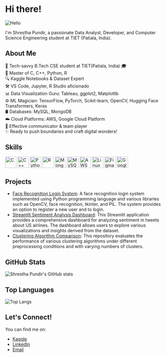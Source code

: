 # Hi there! 

![Hello](https://user-images.githubusercontent.com/18350557/176309783-0785949b-9127-417c-8b55-ab5a4333674e.gif)

I'm Shrestha Pundir, a passionate Data Analyst, Developer, and Computer Science Engineering student at TIET (Patiala, India).

## About Me

🚀 Tech-savvy B.Tech CSE student at TIET(Patiala, India) 🎓  
🌟 Master of C, C++, Python, R   
🔍 Kaggle Notebooks & Dataset Expert  
🛠️ VS Code, Jupyter, R Studio aficionado  
📊 Data Visualization Guru: Tableau, ggplot2, Matplotlib  
⚙️ ML Magician: TensorFlow, PyTorch, Scikit-learn, OpenCV, Hugging Face Transformers, Keras  
🛢️ Databases: MySQL, MongoDB  
☁️ Cloud Platforms: AWS, Google Cloud Platform  
💬 Effective communicator & team player  
✨ Ready to push boundaries and craft digital wonders! 

## Skills

<p align="left">
  <img src="https://raw.githubusercontent.com/danielcranney/readme-generator/main/public/icons/skills/c-colored.svg" width="36" height="36" alt="C" />
  <img src="https://raw.githubusercontent.com/danielcranney/readme-generator/main/public/icons/skills/cplusplus-colored.svg" width="36" height="36" alt="C++" />
  <img src="https://raw.githubusercontent.com/danielcranney/readme-generator/main/public/icons/skills/python-colored.svg" width="36" height="36" alt="Python" />
  <img src="https://raw.githubusercontent.com/danielcranney/readme-generator/main/public/icons/skills/rlang-colored.svg" width="36" height="36" alt="R" />
  <img src="https://raw.githubusercontent.com/danielcranney/readme-generator/main/public/icons/skills/mongodb-colored.svg" width="36" height="36" alt="MongoDB" />
  <img src="https://raw.githubusercontent.com/danielcranney/readme-generator/main/public/icons/skills/mysql-colored.svg" width="36" height="36" alt="MySQL" />
  <img src="https://raw.githubusercontent.com/danielcranney/readme-generator/main/public/icons/skills/aws-colored.svg" width="36" height="36" alt="AWS" />
  <img src="https://raw.githubusercontent.com/danielcranney/readme-generator/main/public/icons/skills/linux-colored.svg" width="36" height="36" alt="Linux" />
  <img src="https://raw.githubusercontent.com/danielcranney/readme-generator/main/public/icons/skills/figma-colored.svg" width="36" height="36" alt="Figma" />
  <img src="https://raw.githubusercontent.com/danielcranney/readme-generator/main/public/icons/skills/googlecloud-colored.svg" width="36" height="36" alt="Google Cloud" />
</p>

## Projects

- [Face Recognition Login System](https://github.com/NEMERO21/Face-Recognition-Login-System): A face recognition login system implemented using Python programming language and various libraries such as OpenCV, face recognition, tkinter, and PIL. The system provides an option to register a new user and to login.
- [Streamlit Sentiment Analysis Dashboard](https://github.com/NEMERO21/US-Airlines-Tweets-Sentiment-Analysis): This Streamlit application provides a comprehensive dashboard for analyzing sentiment in tweets about US airlines. The dashboard allows users to explore various visualizations and insights derived from the dataset.
- [Clustering Algorithm Comparison](https://github.com/NEMERO21/Clustering-using-Pycaret): This repository evaluates the performance of various clustering algorithms under different preprocessing conditions and with varying numbers of clusters.

## GitHub Stats

![Shrestha Pundir's GitHub stats](https://github-readme-stats.vercel.app/api?username=NEMERO21&show_icons=true&theme=radical)

## Top Languages

![Top Langs](https://github-readme-stats.vercel.app/api/top-langs/?username=NEMERO21&layout=compact&theme=radical)


## Let's Connect!

You can find me on:

- [Kaggle](http://www.kaggle.com/shresthapundir)
- [LinkedIn](https://www.linkedin.com/in/shrestha-pundir-b97712242/)
- [Email](mailto:work.shrestha.pundir@gmail.com)


